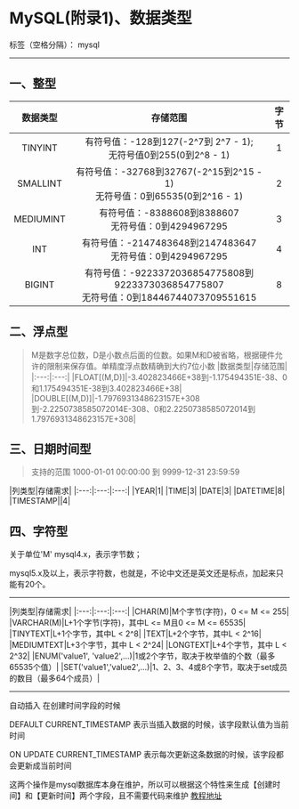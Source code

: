 # MySQL(附录1)、数据类型

标签（空格分隔）： mysql

---

## 一、整型

|数据类型|存储范围|字节|
|:---:|:---:|:---:|
|TINYINT|有符号值：-128到127(-2^7到 2^7 - 1);<br>无符号值0到255(0到2^8 - 1)|1|
|SMALLINT|有符号值：-32768到32767(-2^15到2^15 - 1)<br>无符号值：0到65535(0到2^16 - 1)|2|
|MEDIUMINT|有符号值：-8388608到8388607<br>无符号值：0到4294967295|3|
|INT|有符号值：-2147483648到2147483647<br>无符号值：0到4294967295|4|
|BIGINT|有符号值：-9223372036854775808到9223373036854775807<br>无符号值：0到18446744073709551615|8|

## 二、浮点型
> M是数字总位数，D是小数点后面的位数。如果M和D被省略，根据硬件允许的限制来保存值。单精度浮点数精确到大约7位小数
|数据类型|存储范围|
|:---:|:---:|
|FLOAT[(M,D)]|-3.402823466E+38到-1.175494351E-38、0和1.175494351E-38到3.402823466E+38|
|DOUBLE[(M,D)]|-1.7976931348623157E+308到-2.2250738585072014E-308、0和2.2250738585072014到1.7976931348623157E+308|

## 三、日期时间型

> 支持的范围 1000-01-01 00:00:00 到 9999-12-31 23:59:59

|列类型|存储需求|
|:---:|:---:|:---:|
|YEAR|1|
|TIME|3|
|DATE|3|
|DATETIME|8|
|TIMESTAMP||4|

## 四、字符型

关于单位'M'
mysql4.x，表示字节数；

mysql5.x及以上，表示字符数，也就是，不论中文还是英文还是标点，加起来只能有20个。

---

|列类型|存储需求|
|:---:|:---:|:---:|
|CHAR(M)|M个字节(字符)，0 <= M <= 255|
|VARCHAR(M)|L+1个字节(字符)，其中L <= M且0 <= M <= 65535|
|TINYTEXT|L+1个字节，其中L < 2^8|
|TEXT|L+2个字节，其中L < 2^16|
|MEDIUMTEXT|L+3个字节，其中 L < 2^24|
|LONGTEXT|L+4个字节，其中 L < 2^32|
|ENUM('value1', 'value2',...)|1或2个字节，取决于枚举值的个数（最多65535个值）|
|SET('value1','value2',...)|1、2、3、4或8个字节，取决于set成员的数目（最多64个成员）|


---

自动插入
在创建时间字段的时候

DEFAULT CURRENT_TIMESTAMP
表示当插入数据的时候，该字段默认值为当前时间

ON UPDATE CURRENT_TIMESTAMP
表示每次更新这条数据的时候，该字段都会更新成当前时间

这两个操作是mysql数据库本身在维护，所以可以根据这个特性来生成【创建时间】和【更新时间】两个字段，且不需要代码来维护
[教程地址][1]


  [1]: https://www.cnblogs.com/xinglongbing521/p/11554947.html